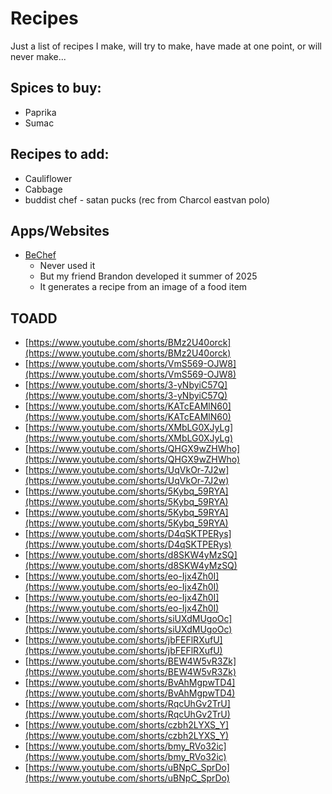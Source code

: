 # Recipes

Just a list of recipes I make, will try to make, have made at one point, or will never make...

## Spices to buy:

- Paprika
- Sumac

## Recipes to add:

- Cauliflower
- Cabbage
- buddist chef - satan pucks (rec from Charcol eastvan polo)

## Apps/Websites

- [BeChef](https://apps.apple.com/us/app/bechef-recipe-manager/id6743420060)
    - Never used it
    - But my friend Brandon developed it summer of 2025
    - It generates a recipe from an image of a food item

## TOADD

- [https://www.youtube.com/shorts/BMz2U40orck](https://www.youtube.com/shorts/BMz2U40orck)
- [https://www.youtube.com/shorts/VmS569-OJW8](https://www.youtube.com/shorts/VmS569-OJW8)
- [https://www.youtube.com/shorts/3-yNbyiC57Q](https://www.youtube.com/shorts/3-yNbyiC57Q)
- [https://www.youtube.com/shorts/KATcEAMlN60](https://www.youtube.com/shorts/KATcEAMlN60)
- [https://www.youtube.com/shorts/XMbLG0XJyLg](https://www.youtube.com/shorts/XMbLG0XJyLg)
- [https://www.youtube.com/shorts/QHGX9wZHWho](https://www.youtube.com/shorts/QHGX9wZHWho)
- [https://www.youtube.com/shorts/UqVkOr-7J2w](https://www.youtube.com/shorts/UqVkOr-7J2w)
- [https://www.youtube.com/shorts/5Kybq_59RYA](https://www.youtube.com/shorts/5Kybq_59RYA)
- [https://www.youtube.com/shorts/5Kybq_59RYA](https://www.youtube.com/shorts/5Kybq_59RYA)
- [https://www.youtube.com/shorts/D4qSKTPERys](https://www.youtube.com/shorts/D4qSKTPERys)
- [https://www.youtube.com/shorts/d8SKW4yMzSQ](https://www.youtube.com/shorts/d8SKW4yMzSQ)
- [https://www.youtube.com/shorts/eo-Ijx4Zh0I](https://www.youtube.com/shorts/eo-Ijx4Zh0I)
- [https://www.youtube.com/shorts/eo-Ijx4Zh0I](https://www.youtube.com/shorts/eo-Ijx4Zh0I)
- [https://www.youtube.com/shorts/siUXdMUgoOc](https://www.youtube.com/shorts/siUXdMUgoOc)
- [https://www.youtube.com/shorts/jbFEFlRXufU](https://www.youtube.com/shorts/jbFEFlRXufU)
- [https://www.youtube.com/shorts/BEW4W5vR3Zk](https://www.youtube.com/shorts/BEW4W5vR3Zk)
- [https://www.youtube.com/shorts/BvAhMgpwTD4](https://www.youtube.com/shorts/BvAhMgpwTD4)
- [https://www.youtube.com/shorts/RqcUhGv2TrU](https://www.youtube.com/shorts/RqcUhGv2TrU)
- [https://www.youtube.com/shorts/czbh2LYXS_Y](https://www.youtube.com/shorts/czbh2LYXS_Y)
- [https://www.youtube.com/shorts/bmy_RVo32ic](https://www.youtube.com/shorts/bmy_RVo32ic)
- [https://www.youtube.com/shorts/uBNpC_SprDo](https://www.youtube.com/shorts/uBNpC_SprDo)
